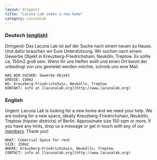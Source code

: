 ```yaml
---
layout: blogpost
title: "Lacuna Lab seeks a new home"
category: LacunaLab
---
```



### Deutsch [(english)](#english)

Dringend: Das Lacuna Lab ist auf der Suche nach einem neuen zu Hause. Und dafür brauchen wir Eure Unterstützung. Wir suchen nach einem Gewerbe Objekt in Kreuzberg-Friedrichshain, Neuköln, Treptow. Es sollte ca. 150m2 groß sein. Wenn Ihr uns Helfen wollt und einen Ort kennt der unbedingt von uns gemietet werden möchte, schreib uns eine Mail.

    WAS WIR SUCHEN: Gewerbe Objekt  
    GRÖSSE: 150m2
    WO: Kreuzberg-Friedrichshain, Neukölln, Treptow
    KONTAKT: info at [lacunalab.org](http://www.lacunalab.org)


### English 

Urgent: Lacuna Lab is looking for a new home and we need your help. We are looking for a new space, ideally Kreuzberg-Friedrichshain, Neukölln, Treptow (hipster districts) of Berlin. Approximate size 150 sqm or more. If you have any hints, drop us a message or get in touch with any of our [members](/index.html#members). Thank you!
			
    WHAT: Comercial Space for rent
    SIZE: 150m2
    WHERE: Kreuzberg-Friedrichshain, Neukölln, Treptow
    CONTACT: info at [lacunalab.org](http://www.lacunalab.org)




			
